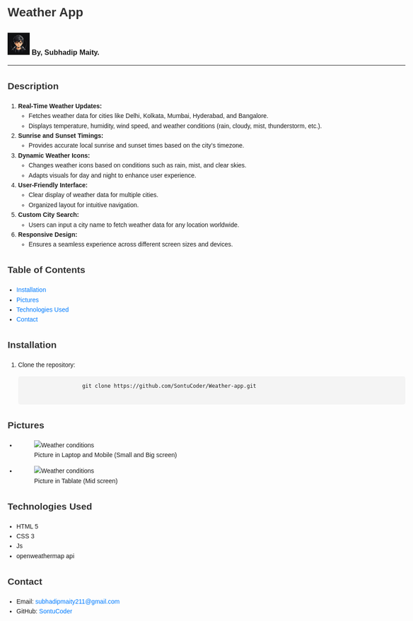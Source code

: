 <body style="font-family: Arial, sans-serif; line-height: 1.6; margin: 0 auto; max-width: 900px; padding: 20px;">

<h1 style="color: #333;">Weather App</h1>
<h3><img src="./image/logo.jpg" alt="logo" style="height: 50px; width: 50px; border-radius:10px box-shadow: 0px 0px 5px rgba(255, 255, 255, 0.3);">  By, Subhadip Maity.</h3>
<hr>

<h2 style="color: #333;">Description</h2>
<ol>
    <li><strong>Real-Time Weather Updates:</strong>
        <ul>
            <li>Fetches weather data for cities like Delhi, Kolkata, Mumbai, Hyderabad, and Bangalore.</li>
            <li>Displays temperature, humidity, wind speed, and weather conditions (rain, cloudy, mist, thunderstorm, etc.).</li>
        </ul>
    </li>
    <li><strong>Sunrise and Sunset Timings:</strong>
        <ul>
            <li>Provides accurate local sunrise and sunset times based on the city’s timezone.</li>
        </ul>
    </li>
    <li><strong>Dynamic Weather Icons:</strong>
        <ul>
            <li>Changes weather icons based on conditions such as rain, mist, and clear skies.</li>
            <li>Adapts visuals for day and night to enhance user experience.</li>
        </ul>
    </li>
    <li><strong>User-Friendly Interface:</strong>
        <ul>
            <li>Clear display of weather data for multiple cities.</li>
            <li>Organized layout for intuitive navigation.</li>
        </ul>
    </li>
    <li><strong>Custom City Search:</strong>
        <ul>
            <li>Users can input a city name to fetch weather data for any location worldwide.</li>
        </ul>
    </li>
    <li><strong>Responsive Design:</strong>
        <ul>
            <li>Ensures a seamless experience across different screen sizes and devices.</li>
        </ul>
    </li>
</ol>


<h2 style="color: #333;">Table of Contents</h2>
    <ul style="padding-left: 20px;">
        <li><a href="#installation" style="color: #007BFF; text-decoration: none;">Installation</a></li>
        <li><a href="#pics" style="color: #007BFF; text-decoration: none;">Pictures</a></li>
        <li><a href="#technologies-used" style="color: #007BFF; text-decoration: none;">Technologies Used</a></li>
        <li><a href="#contact" style="color: #007BFF; text-decoration: none;">Contact</a></li>
    </ul>

<h2 id="installation" style="color: #333;">Installation</h2>
    <ol>
        <li>Clone the repository:
            <pre style="background: #f4f4f4; padding: 10px; border-radius: 5px; overflow-x: auto;">
                <code>git clone https://github.com/SontuCoder/Weather-app.git</code>
            </pre>
        </li>
    </ol>

<h2 id="pics" style="color: #333;">Pictures</h2>
    <ul style="padding-left: 20px;">
        <li>
            <figure>
                <img src="./image/1.png" alt="Weather conditions" style="height: 300px; width: 300px; border-radius:10px box-shadow: 0px 0px 10px rgba(255, 255, 255, 0.3);">
                <figcaption>Picture in Laptop and Mobile (Small and Big screen)</figcaption>
            </figure>
        </li>
        <li>
            <figure>
                <img src="./image/Untitled design.png" alt="Weather conditions" style="height: 300px; width: 300px; border-radius:10px box-shadow: 0px 0px 10px rgba(255, 255, 255, 0.3);">
                <figcaption>Picture in Tablate (Mid screen)</figcaption>
            </figure>
        </li>
    </ul>

<h2 id="technologies-used" style="color: #333;">Technologies Used</h2>
    <ul style="padding-left: 20px;">
        <li>HTML 5</li>
        <li>CSS 3</li>
        <li>Js</li>
        <li>openweathermap api</li>
    </ul>

<h2 id="contact" style="color: #333;">Contact</h2>
    <ul style="padding-left: 20px;">
        <li>Email:
            <a href="mailto:your.email@example.com" style="color: #007BFF; text-decoration: none;">subhadipmaity211@gmail.com</a>
        </li>
        <li>GitHub:
            <a href="https://github.com/YourUsername" target="_blank" style="color: #007BFF; text-decoration: none;">SontuCoder</a>
    </li>

 </ul>
</body>
